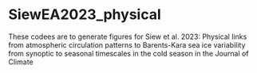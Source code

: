 # SiewEA2023_physical

These codees are to generate figures for Siew et al. 2023: Physical links from atmospheric circulation patterns to Barents-Kara sea ice variability from synoptic to seasonal timescales in the cold season in the Journal of Climate
